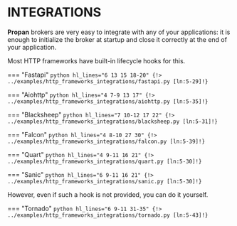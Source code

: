 # INTEGRATIONS

**Propan** brokers are very easy to integrate with any of your applications:
it is enough to initialize the broker at startup and close it correctly at the end of
your application.

Most HTTP frameworks have built-in lifecycle hooks for this.

=== "Fastapi"
    ```python hl_lines="6 13 15 18-20"
    {!> ../examples/http_frameworks_integrations/fastapi.py [ln:5-29]!}
    ```

=== "Aiohttp"
    ```python hl_lines="4 7-9 13 17"
    {!> ../examples/http_frameworks_integrations/aiohttp.py [ln:5-35]!}
    ```

=== "Blacksheep"
    ```python hl_lines="7 10-12 17 22"
    {!> ../examples/http_frameworks_integrations/blacksheep.py [ln:5-31]!}
    ```

=== "Falcon"
    ```python hl_lines="4 8-10 27 30"
    {!> ../examples/http_frameworks_integrations/falcon.py [ln:5-39]!}
    ```

=== "Quart"
    ```python hl_lines="4 9-11 16 21"
    {!> ../examples/http_frameworks_integrations/quart.py [ln:5-30]!}
    ```

=== "Sanic"
    ```python hl_lines="6 9-11 16 21"
    {!> ../examples/http_frameworks_integrations/sanic.py [ln:5-30]!}
    ```

However, even if such a hook is not provided, you can do it yourself.

=== "Tornado"
    ```python hl_lines="6 9-11 31-35"
    {!> ../examples/http_frameworks_integrations/tornado.py [ln:5-43]!}
    ```